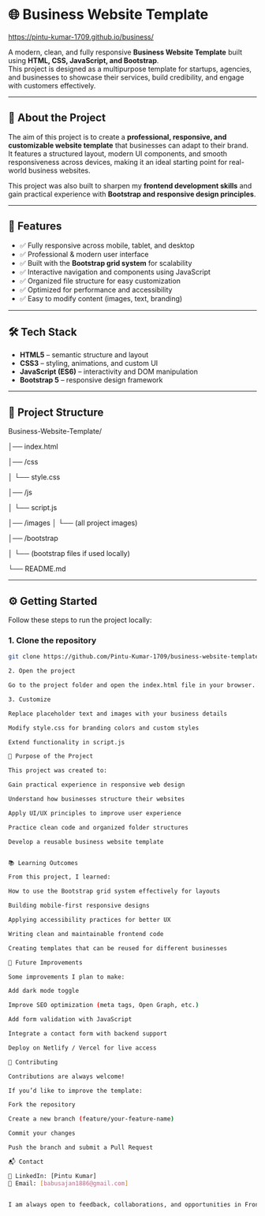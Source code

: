 # 🌐 Business Website Template

https://pintu-kumar-1709.github.io/business/

A modern, clean, and fully responsive **Business Website Template** built using **HTML, CSS, JavaScript, and Bootstrap**.  
This project is designed as a multipurpose template for startups, agencies, and businesses to showcase their services, build credibility, and engage with customers effectively.  

---

## 📖 About the Project
The aim of this project is to create a **professional, responsive, and customizable website template** that businesses can adapt to their brand.  
It features a structured layout, modern UI components, and smooth responsiveness across devices, making it an ideal starting point for real-world business websites.  

This project was also built to sharpen my **frontend development skills** and gain practical experience with **Bootstrap and responsive design principles**.

---

## 🚀 Features
- ✅ Fully responsive across mobile, tablet, and desktop  
- ✅ Professional & modern user interface  
- ✅ Built with the **Bootstrap grid system** for scalability  
- ✅ Interactive navigation and components using JavaScript  
- ✅ Organized file structure for easy customization  
- ✅ Optimized for performance and accessibility  
- ✅ Easy to modify content (images, text, branding)  

---

## 🛠️ Tech Stack
- **HTML5** – semantic structure and layout  
- **CSS3** – styling, animations, and custom UI  
- **JavaScript (ES6)** – interactivity and DOM manipulation  
- **Bootstrap 5** – responsive design framework  

---

## 📂 Project Structure
Business-Website-Template/

│── index.html

│── /css

│ └── style.css

│── /js

│ └── script.js

│── /images
│ └── (all project images)

│── /bootstrap

│ └── (bootstrap files if used locally)

└── README.md


---

## ⚙️ Getting Started

Follow these steps to run the project locally:

### 1. Clone the repository
```bash
git clone https://github.com/Pintu-Kumar-1709/business-website-template.git

2. Open the project

Go to the project folder and open the index.html file in your browser.

3. Customize

Replace placeholder text and images with your business details

Modify style.css for branding colors and custom styles

Extend functionality in script.js

🎯 Purpose of the Project

This project was created to:

Gain practical experience in responsive web design

Understand how businesses structure their websites

Apply UI/UX principles to improve user experience

Practice clean code and organized folder structures

Develop a reusable business website template


📚 Learning Outcomes

From this project, I learned:

How to use the Bootstrap grid system effectively for layouts

Building mobile-first responsive designs

Applying accessibility practices for better UX

Writing clean and maintainable frontend code

Creating templates that can be reused for different businesses

🔮 Future Improvements

Some improvements I plan to make:

Add dark mode toggle

Improve SEO optimization (meta tags, Open Graph, etc.)

Add form validation with JavaScript

Integrate a contact form with backend support

Deploy on Netlify / Vercel for live access

🤝 Contributing

Contributions are always welcome!

If you’d like to improve the template:

Fork the repository

Create a new branch (feature/your-feature-name)

Commit your changes

Push the branch and submit a Pull Request

📬 Contact

💼 LinkedIn: [Pintu Kumar]
📧 Email: [babusajan1886@gmail.com]


I am always open to feedback, collaborations, and opportunities in Frontend / Full Stack Web Development.
